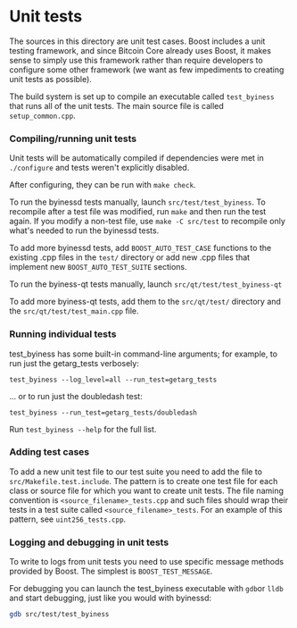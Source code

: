 # Unit tests

The sources in this directory are unit test cases. Boost includes a
unit testing framework, and since Bitcoin Core already uses Boost, it makes
sense to simply use this framework rather than require developers to
configure some other framework (we want as few impediments to creating
unit tests as possible).

The build system is set up to compile an executable called `test_byiness`
that runs all of the unit tests. The main source file is called
`setup_common.cpp`.

### Compiling/running unit tests

Unit tests will be automatically compiled if dependencies were met in `./configure`
and tests weren't explicitly disabled.

After configuring, they can be run with `make check`.

To run the byinessd tests manually, launch `src/test/test_byiness`. To recompile
after a test file was modified, run `make` and then run the test again. If you
modify a non-test file, use `make -C src/test` to recompile only what's needed
to run the byinessd tests.

To add more byinessd tests, add `BOOST_AUTO_TEST_CASE` functions to the existing
.cpp files in the `test/` directory or add new .cpp files that
implement new `BOOST_AUTO_TEST_SUITE` sections.

To run the byiness-qt tests manually, launch `src/qt/test/test_byiness-qt`

To add more byiness-qt tests, add them to the `src/qt/test/` directory and
the `src/qt/test/test_main.cpp` file.

### Running individual tests

test_byiness has some built-in command-line arguments; for
example, to run just the getarg_tests verbosely:

    test_byiness --log_level=all --run_test=getarg_tests

... or to run just the doubledash test:

    test_byiness --run_test=getarg_tests/doubledash

Run `test_byiness --help` for the full list.

### Adding test cases

To add a new unit test file to our test suite you need
to add the file to `src/Makefile.test.include`. The pattern is to create
one test file for each class or source file for which you want to create
unit tests. The file naming convention is `<source_filename>_tests.cpp`
and such files should wrap their tests in a test suite
called `<source_filename>_tests`. For an example of this pattern,
see `uint256_tests.cpp`.

### Logging and debugging in unit tests

To write to logs from unit tests you need to use specific message methods
provided by Boost. The simplest is `BOOST_TEST_MESSAGE`.

For debugging you can launch the test_byiness executable with `gdb`or `lldb` and
start debugging, just like you would with byinessd:

```bash
gdb src/test/test_byiness
```

